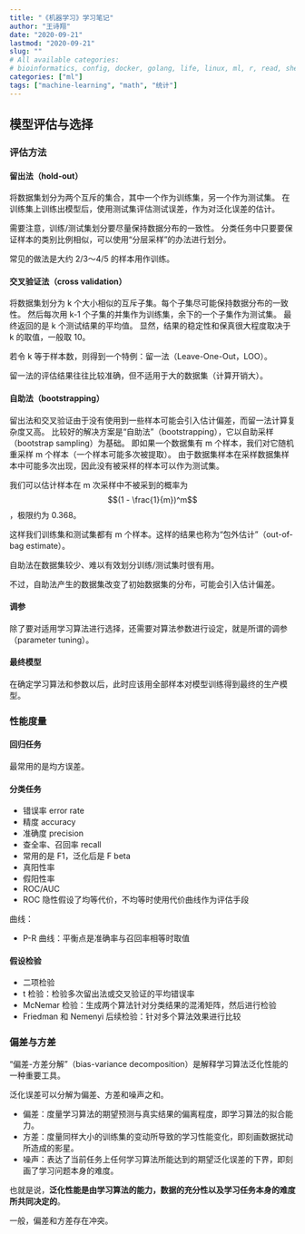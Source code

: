 ```yaml
---
title: "《机器学习》学习笔记"
author: "王诗翔"
date: "2020-09-21"
lastmod: "2020-09-21"
slug: ""
# All available categories:
# bioinformatics, config, docker, golang, life, linux, ml, r, read, shell, thinking
categories: ["ml"]
tags: ["machine-learning", "math", "统计"]
---
```


## 模型评估与选择

### 评估方法

#### 留出法（hold-out）

将数据集划分为两个互斥的集合，其中一个作为训练集，另一个作为测试集。
在训练集上训练出模型后，使用测试集评估测试误差，作为对泛化误差的估计。

需要注意，训练/测试集划分要尽量保持数据分布的一致性。
分类任务中只要要保证样本的类别比例相似，可以使用“分层采样”的办法进行划分。

常见的做法是大约 2/3～4/5 的样本用作训练。

#### 交叉验证法（cross validation）

将数据集划分为 k 个大小相似的互斥子集。每个子集尽可能保持数据分布的一致性。
然后每次用 k-1 个子集的并集作为训练集，余下的一个子集作为测试集。
最终返回的是 k 个测试结果的平均值。
显然，结果的稳定性和保真很大程度取决于 k 的取值，一般取 10。

若令 k 等于样本数，则得到一个特例：留一法（Leave-One-Out，LOO）。

留一法的评估结果往往比较准确，但不适用于大的数据集（计算开销大）。


#### 自助法（bootstrapping）

留出法和交叉验证由于没有使用到一些样本可能会引入估计偏差，而留一法计算复杂度又高。
比较好的解决方案是“自助法”（bootstrapping），它以自助采样（bootstrap sampling）为基础。
即如果一个数据集有 m 个样本，我们对它随机重采样 m 个样本（一个样本可能多次被提取）。
由于数据集样本在采样数据集样本中可能多次出现，因此没有被采样的样本可以作为测试集。

我们可以估计样本在 m 次采样中不被采到的概率为 $$(1 - \frac{1}{m})^m$$，极限约为 0.368。

这样我们训练集和测试集都有 m 个样本。这样的结果也称为“包外估计”（out-of-bag estimate）。

自助法在数据集较少、难以有效划分训练/测试集时很有用。

不过，自助法产生的数据集改变了初始数据集的分布，可能会引入估计偏差。

#### 调参

除了要对适用学习算法进行选择，还需要对算法参数进行设定，就是所谓的调参（parameter tuning）。

#### 最终模型

在确定学习算法和参数以后，此时应该用全部样本对模型训练得到最终的生产模型。


### 性能度量

#### 回归任务

最常用的是均方误差。

#### 分类任务

- 错误率 error rate
- 精度 accuracy
- 准确度 precision
- 查全率、召回率 recall
- 常用的是 F1，泛化后是 F beta
- 真阳性率
- 假阳性率
- ROC/AUC
- ROC 隐性假设了均等代价，不均等时使用代价曲线作为评估手段

曲线：

- P-R 曲线：平衡点是准确率与召回率相等时取值

#### 假设检验

- 二项检验
- t 检验：检验多次留出法或交叉验证的平均错误率
- McNemar 检验：生成两个算法针对分类结果的混淆矩阵，然后进行检验
- Friedman 和 Nemenyi 后续检验：针对多个算法效果进行比较


### 偏差与方差

“偏差-方差分解”（bias-variance decomposition）是解释学习算法泛化性能的一种重要工具。

泛化误差可以分解为偏差、方差和噪声之和。

- 偏差：度量学习算法的期望预测与真实结果的偏离程度，即学习算法的拟合能力。
- 方差：度量同样大小的训练集的变动所导致的学习性能变化，即刻画数据扰动所造成的影星。
- 噪声：表达了当前任务上任何学习算法所能达到的期望泛化误差的下界，即刻画了学习问题本身的难度。

也就是说，**泛化性能是由学习算法的能力，数据的充分性以及学习任务本身的难度所共同决定的**。

一般，偏差和方差存在冲突。



